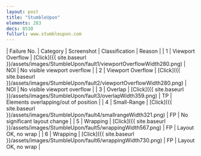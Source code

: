 ```yaml
---
layout: post
title: "StumbleUpon"
elements: 283
decs: 8530
fullurl: www.stumbleupon.com
---
```

| Failure No. | Category | Screenshot | Classification | Reason | 
| 1 | Viewport Overflow | [Click]({{ site.baseurl }}/assets/images/StumbleUpon/fault1/viewportOverflowWidth280.png) | NOI | No visible viewport overflow |
| 2 | Viewport Overflow | [Click]({{ site.baseurl }}/assets/images/StumbleUpon/fault2/viewportOverflowWidth280.png) | NOI | No visible viewport overflow |
| 3 | Overlap | [Click]({{ site.baseurl }}/assets/images/StumbleUpon/fault3/overlapWidth359.png) | TP | Elements overlapping/out of position |
| 4 | Small-Range | [Click]({{ site.baseurl }}/assets/images/StumbleUpon/fault4/smallrangeWidth321.png) | FP | No significant layout change |
| 5 | Wrapping | [Click]({{ site.baseurl }}/assets/images/StumbleUpon/fault5/wrappingWidth567.png) | FP | Layout OK, no wrap |
| 6 | Wrapping | [Click]({{ site.baseurl }}/assets/images/StumbleUpon/fault6/wrappingWidth730.png) | FP | Layout OK, no wrap |
